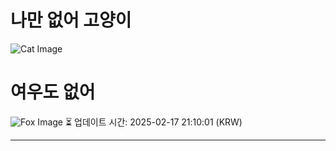 
# 나만 없어 고양이

![Cat Image](https://cdn2.thecatapi.com/images/c0a.jpg)

# 여우도 없어
![Fox Image](https://randomfox.ca/images/79.jpg)
⏳ 업데이트 시간: 2025-02-17 21:10:01 (KRW)

---
